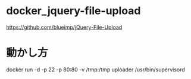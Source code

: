 docker_jquery-file-upload
=========================

https://github.com/blueimp/jQuery-File-Upload

# 動かし方

docker run -d -p 22 -p 80:80 -v /tmp:/tmp uploader /usr/bin/supervisord
